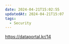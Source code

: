 ```yaml
---
date: 2024-04-21T15:02:55
updatedAt: 2024-04-21T15:07
tags:
  - Security
---
```

https://dataportal.kr/14